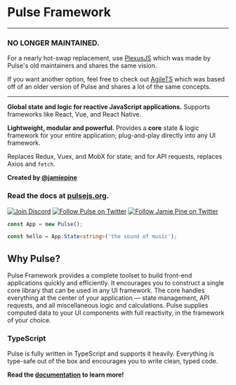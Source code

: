 # Pulse Framework
______________________________________________________________

### NO LONGER MAINTAINED.
For a nearly hot-swap replacement, use [PlexusJS](https://plexusjs.org) which was made by Pulse's old maintainers and shares the same vision.

If you want another option, feel free to check out [AgileTS](https://github.com/agile-ts/agile) which was based off of an older version of Pulse and shares a lot of the same concepts.
______________________________________________________________
**Global state and logic for reactive JavaScript applications.** Supports frameworks like React, Vue, and React Native.

**Lightweight, modular and powerful.** Provides a **core** state & logic framework for your entire application; plug-and-play directly into any UI framework.

Replaces Redux, Vuex, and MobX for state; and for API requests, replaces Axios and `fetch`.

**Created by [@jamiepine](https://twitter.com/jamiepine)**

### Read the docs at [pulsejs.org](https://pulsejs.org).

[![Join Discord](https://discordapp.com/api/guilds/658189217746255881/embed.png)](https://discord.gg/RjG8ShB)
[![Follow Pulse on Twitter](https://img.shields.io/twitter/follow/pulseframework.svg?label=Pulse+on+Twitter)](https://twitter.com/pulseframework)
[![Follow Jamie Pine on Twitter](https://img.shields.io/twitter/follow/jamiepine.svg?label=Jamie+on+Twitter)](https://twitter.com/jamiepine)

```ts
const App = new Pulse();

const hello = App.State<string>('the sound of music');
```

## Why Pulse?

Pulse Framework provides a complete toolset to build front-end applications quickly and efficiently. It encourages you to construct a single core library that can be used in any UI framework. The core handles everything at the center of your application — state management, API requests, and all miscellaneous logic and calculations. Pulse supplies computed data to your UI components with full reactivity, in the framework of your choice.

### TypeScript

Pulse is fully written in TypeScript and supports it heavily. Everything is type-safe out of the box and encourages you to write clean, typed code.

**Read the [documentation](https://pulsejs.org/v3/introduction/what-is-pulse.html) to learn more!**
